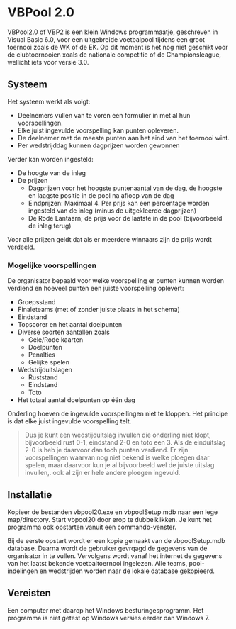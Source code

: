 # VBPool 2.0
VBPool2.0 of VBP2 is een klein Windows programmaatje, geschreven in Visual Basic 6.0, voor een uitgebreide voetbalpool tijdens een groot toernooi zoals de WK of de EK.
Op dit moment is het nog niet geschikt voor de clubtoernooien xoals de nationale competitie of de Championsleague, wellicht iets voor versie 3.0.

## Systeem
Het systeem werkt als volgt:

- Deelnemers vullen van te voren een formulier in met al hun voorspellingen. 
- Elke juist ingevulde voorspelling kan punten opleveren.
- De deelnemer met de meeste punten aan het eind van het toernooi wint.
- Per wedstrijddag kunnen dagprijzen worden gewonnen

Verder kan worden ingesteld:
- De hoogte van de inleg
- De prijzen
  * Dagprijzen voor het hoogste puntenaantal van de dag, de hoogste en laagste positie in de pool na afloop van de dag
  * Eindprijzen: Maximaal 4. Per prijs kan een percentage worden ingesteld van de inleg (minus de uitgekleerde dagprijzen) 
  * De Rode Lantaarn; de prijs voor de laatste in de pool (bijvoorbeeld de inleg terug)

Voor alle prijzen geldt dat als er meerdere winnaars zijn de prijs wordt verdeeld.

### Mogelijke voorspellingen
De organisator bepaald voor welke voorspelling er punten kunnen worden verdiend en hoeveel punten een juiste voorspelling oplevert:
- Groepsstand
- Finaleteams (met of zonder juiste plaats in het schema)
- Eindstand
- Topscorer en het aantal doelpunten
- Diverse soorten aantallen zoals 
  * Gele/Rode kaarten
  * Doelpunten
  * Penalties
  * Gelijke spelen
- Wedstrijduitslagen
  * Ruststand
  * Eindstand
  * Toto
- Het totaal aantal doelpunten op één dag

Onderling hoeven de ingevulde voorspellingen niet te kloppen.
Het principe is dat elke juist ingevulde voorspelling telt. 
> Dus je kunt een wedstijduitslag invullen die onderling niet klopt, bijvoorbeeld rust 0-1, eindstand 2-0 en toto een 3. Als de einduitslag 2-0 is heb je daarvoor dan toch punten verdiend.
Er zijn voorspellingen waarvan nog niet bekend is welke ploegen daar spelen, maar daarvoor kun je al bijvoorbeeld wel de juiste uitslag invullen,. ook al zijn er hele andere ploegen ingevuld.

## Installatie
Kopieer de bestanden vbpool20.exe en vbpoolSetup.mdb naar een lege map/directory.
Start vbpool20 door erop te dubbelklikken.
Je kunt het programma ook opstarten vanuit een commando-venster.

Bij de eerste opstart wordt er een kopie gemaakt van de vbpoolSetup.mdb database. Daarna wordt de gebruiker gevrqagd de gegevens van de organisator in te vullen. 
Vervolgens wordt vanaf het internet de gegevens van het laatst bekende voetbaltoernooi ingelezen. Alle teams, pool-indelingen en wedstrijden worden naar de lokale database gekopieerd.

## Vereisten
Een computer met daarop het Windows besturingesprogramm. Het programma is niet getest op Windows versies eerder dan Windows 7.
